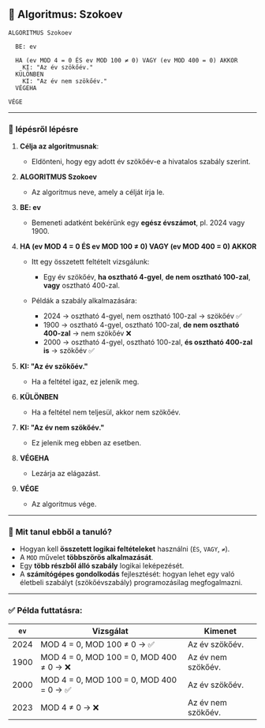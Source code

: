 ## 🔹 **Algoritmus: Szokoev**

```plaintext
ALGORITMUS Szokoev

  BE: ev

  HA (ev MOD 4 = 0 ÉS ev MOD 100 ≠ 0) VAGY (ev MOD 400 = 0) AKKOR
    KI: "Az év szökőév."
  KÜLÖNBEN
    KI: "Az év nem szökőév."
  VÉGEHA

VÉGE
```

---

### 🧩 **lépésről lépésre**

1. **Célja az algoritmusnak**:

   * Eldönteni, hogy egy adott év szökőév-e a hivatalos szabály szerint.

2. **ALGORITMUS Szokoev**

   * Az algoritmus neve, amely a célját írja le.

3. **BE: ev**

   * Bemeneti adatként bekérünk egy **egész évszámot**, pl. 2024 vagy 1900.

4. **HA (ev MOD 4 = 0 ÉS ev MOD 100 ≠ 0) VAGY (ev MOD 400 = 0) AKKOR**

   * Itt egy összetett feltételt vizsgálunk:

     * Egy év szökőév, **ha osztható 4-gyel**, **de nem osztható 100-zal**, **vagy** osztható 400-zal.
   * Példák a szabály alkalmazására:

     * 2024 → osztható 4-gyel, nem osztható 100-zal → szökőév ✅
     * 1900 → osztható 4-gyel, osztható 100-zal, **de nem osztható 400-zal** → nem szökőév ❌
     * 2000 → osztható 4-gyel, osztható 100-zal, **és osztható 400-zal is** → szökőév ✅

5. **KI: "Az év szökőév."**

   * Ha a feltétel igaz, ez jelenik meg.

6. **KÜLÖNBEN**

   * Ha a feltétel nem teljesül, akkor nem szökőév.

7. **KI: "Az év nem szökőév."**

   * Ez jelenik meg ebben az esetben.

8. **VÉGEHA**

   * Lezárja az elágazást.

9. **VÉGE**

   * Az algoritmus vége.

---

### 🧠 **Mit tanul ebből a tanuló?**

* Hogyan kell **összetett logikai feltételeket** használni (`ÉS`, `VAGY`, `≠`).
* A `MOD` művelet **többszörös alkalmazását**.
* Egy **több részből álló szabály** logikai leképezését.
* A **számítógépes gondolkodás** fejlesztését: hogyan lehet egy való életbeli szabályt (szökőévszabály) programozásilag megfogalmazni.

---

### ✅ Példa futtatásra:

| `ev` | Vizsgálat                               | Kimenet            |
| ---- | --------------------------------------- | ------------------ |
| 2024 | MOD 4 = 0, MOD 100 ≠ 0 → ✅              | Az év szökőév.     |
| 1900 | MOD 4 = 0, MOD 100 = 0, MOD 400 ≠ 0 → ❌ | Az év nem szökőév. |
| 2000 | MOD 4 = 0, MOD 100 = 0, MOD 400 = 0 → ✅ | Az év szökőév.     |
| 2023 | MOD 4 ≠ 0 → ❌                           | Az év nem szökőév. |
